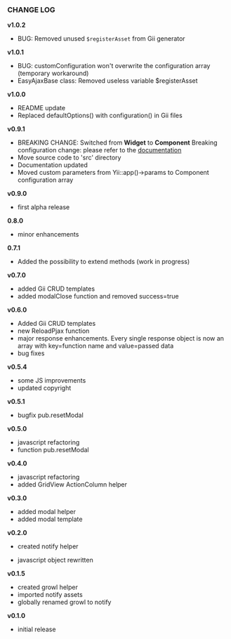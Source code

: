 ### CHANGE LOG
**v1.0.2**
- BUG: Removed unused `$registerAsset` from Gii generator

**v1.0.1**
- BUG: customConfiguration won't overwrite the configuration array (temporary workaround)
- EasyAjaxBase class: Removed useless variable $registerAsset

**v1.0.0**
- README update
- Replaced defaultOptions() with configuration() in Gii files

**v0.9.1**
- BREAKING CHANGE: Switched from **Widget** to **Component**
Breaking configuration change: please refer to the [documentation](README.md#configuration)
- Move source code to 'src' directory
- Documentation updated
- Moved custom parameters from Yii::app()->params to Component configuration array

**v0.9.0**
- first alpha release

**0.8.0**
- minor enhancements

**0.7.1**
- Added the possibility to extend methods (work in progress)

**v0.7.0**
- added Gii CRUD templates
- added modalClose function and removed success=true

**v0.6.0**
- Added Gii CRUD templates
- new ReloadPjax function
- major response enhancements. Every single response object is now an array with key=function name and value=passed data
- bug fixes

**v0.5.4**
- some JS improvements
- updated copyright

**v0.5.1**
- bugfix pub.resetModal

**v0.5.0**
- javascript refactoring
- function pub.resetModal 

**v0.4.0**
- javascript refactoring
- added GridView ActionColumn helper

**v0.3.0**
- added modal helper
- added modal template

**v0.2.0**
- created notify helper

- javascript object rewritten

**v0.1.5**
- created growl helper
- imported notify assets
- globally renamed growl to notify

**v0.1.0**
- initial release